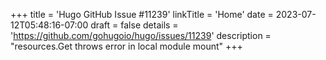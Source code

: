 +++
title = 'Hugo GitHub Issue #11239'
linkTitle = 'Home'
date = 2023-07-12T05:48:16-07:00
draft = false
details = 'https://github.com/gohugoio/hugo/issues/11239'
description = "resources.Get throws error in local module mount"
+++
